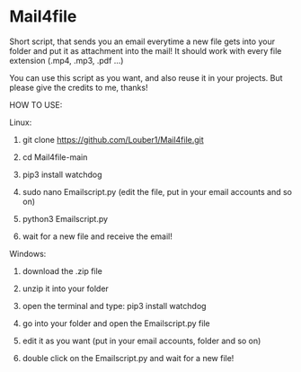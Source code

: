 # Mail4file
Short script, that sends you an email everytime a new file gets into your folder and put it as attachment into the mail!
It should work with every file extension (.mp4, .mp3, .pdf ...)

You can use this script as you want, and also reuse it in your projects.
But please give the credits to me, thanks!

HOW TO USE:

Linux:

1. git clone https://github.com/Louber1/Mail4file.git

2. cd Mail4file-main

3. pip3 install watchdog

4. sudo nano Emailscript.py (edit the file, put in your email accounts and so on)

5. python3 Emailscript.py

6. wait for a new file and receive the email!

Windows:

1. download the .zip file

2. unzip it into your folder

3. open the terminal and type: pip3 install watchdog

4. go into your folder and open the Emailscript.py file

5. edit it as you want (put in your email accounts, folder and so on)

6. double click on the Emailscript.py and wait for a new file!




